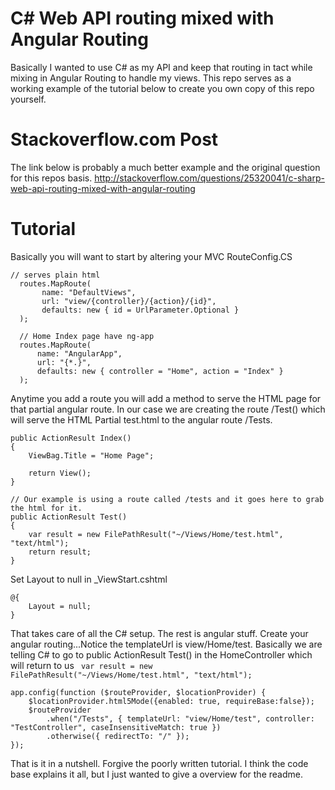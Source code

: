 # C# Web API routing mixed with Angular Routing
Basically I wanted to use C# as my API and keep that routing in tact while mixing in Angular Routing to handle my views.
This repo serves as a working example of the tutorial below to create you own copy of this repo yourself.

# Stackoverflow.com Post
The link below is probably a much better example and the original question for this repos basis.
http://stackoverflow.com/questions/25320041/c-sharp-web-api-routing-mixed-with-angular-routing


# Tutorial
Basically you will want to start by altering your MVC RouteConfig.CS
```
// serves plain html
  routes.MapRoute(
       name: "DefaultViews",
       url: "view/{controller}/{action}/{id}",
       defaults: new { id = UrlParameter.Optional }
  );

  // Home Index page have ng-app
  routes.MapRoute(
      name: "AngularApp",
      url: "{*.}",
      defaults: new { controller = "Home", action = "Index" }
  );
```

Anytime you add a route you will add a method to serve the HTML page for that partial angular route. In our case
we are creating the route /Test() which will serve the HTML Partial test.html to the angular route /Tests.
```
public ActionResult Index()
{
    ViewBag.Title = "Home Page";

    return View();
}

// Our example is using a route called /tests and it goes here to grab the html for it.
public ActionResult Test()
{
    var result = new FilePathResult("~/Views/Home/test.html", "text/html");
    return result;
}
```

Set Layout to null in _ViewStart.cshtml
```
@{
    Layout = null;
}
```

That takes care of all the C# setup. The rest is angular stuff.
Create your angular routing...Notice the templateUrl is view/Home/test. 
Basically we are telling C# to go to public ActionResult Test() in the HomeController which will return to us 
``` var result = new FilePathResult("~/Views/Home/test.html", "text/html");```
```
app.config(function ($routeProvider, $locationProvider) {
    $locationProvider.html5Mode({enabled: true, requireBase:false});
    $routeProvider
        .when("/Tests", { templateUrl: "view/Home/test", controller: "TestController", caseInsensitiveMatch: true })
        .otherwise({ redirectTo: "/" });
});
```

That is it in a nutshell. Forgive the poorly written tutorial. I think the code base explains it all, but I just
wanted to give a overview for the readme. 
